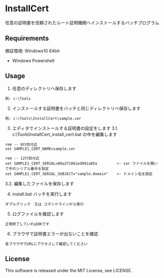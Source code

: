 # InstallCert
任意の証明書を信頼されたルート証明機関へインストールするバッチプログラム

## Requirements
検証環境: Windows10 64bit

- Windows Powershell

## Usage
1. 任意のディレクトリへ保存します
```
例: c:\Tools
```

2. インストールする証明書をバッチと同じディレクトリへ保存します
```
例: c:\Tools\InstallCert\sample.cer
```

3. エディタでインストールする証明書の設定をします
3.1. c:\Tools\InstallCert\_install_cert.bat の中を編集します
```
rem -- 8行目付近
set SAMPLE1_CERT_NAME=sample.cer

rem -- 12行目付近
set SAMPLE1_CERT_SERIAL=00a371061ed991a85a         <- cer ファイルを開いて中のシリアル番号を設定
set SAMPLE1_CERT_SERIAL_SUBJECT="sample.domain"    <- ドメイン名を設定
```

3.2. 編集したファイルを保存します

4. install.bat バッチを実行します
```
ダブルクリック　又は コマンドラインから実行
```

5. ログファイルを確認します
```
正常終了していればOKです
```

6. ブラウザで証明書エラーが出ないことを確認
```
各ブラウザでURLにアクセスして確認してください
```

## License
This software is released under the MIT License, see LICENSE.